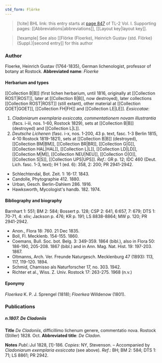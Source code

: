 ```yaml
---
std_form: Flörke
---
```


> [!cite] BHL link: this entry starts at [page 847](https://www.biodiversitylibrary.org/page/33120978) of TL-2 Vol. I.
> Supporting pages: [[Abbreviations|abbreviations]], [[Layout key|layout key]].

> [!example] See also [[Flörke (Floerke), Heinrich Gustav {std. Flörke} (Suppl.)|second entry]] for this author

### Author

Floerke, Heinrich Gustav (1764-1835), German lichenologist, professor of botany at Rostock. 
**Abbreviated name**: *Floerke*

#### Herbarium and types

[[Collection B|B]] (first lichen herbarium, until 1816, originally at [[Collection ROST|ROST]], later at [[Collection B|B]], now destroyed), later collections [[Collection ROST|ROST]] (still extant), other material at [[Collection GOET|GOET]], [[Collection FH|FH]] and [[Collection LE|LE]].
*Exsiccatae*:
1. *Cladoniarum exemplaria exsiccata, commentationem novam illustrantia* (facs. i-iii, nos. 1-60, Rostock 1829), sets at [[Collection B|B]] (destroyed) and [[Collection L|L]].
2. *Deutsche Lichenen* (fasc. i-x, nos. 1-200, 43 p. text, fasc. 1-3 Berlin 1815, 4-10 Rostock 1819-1821), sets at [[Collection B|B]] (destroyed), [[Collection BM|BM]], [[Collection BR|BR]], [[Collection G|G]], [[Collection HAL|HAL]], [[Collection L|L]], [[Collection LD|LD]], [[Collection M|M]], [[Collection NEU|NEU]], [[Collection O|O]], [[Collection S|S]], [[Collection UPS|UPS]].
*Ref*.: GR p. 12; IDC 460 (Deut. Lich. fasc. 1-3, text); IH 1 (ed. 6): 358, 2: 200; PR 2941-2942.
- Schlechtendal, Bot. Zeit. 1: 16-17. 1843.
- Candolle, Phytographie 412. 1880.
- Urban, Gesch. Berlin-Dahlem 286. 1916.
- Hawksworth, Mycologist's handb. 182. 1974.

#### Bibliography and biography

Barnhart 1: 551; BM 2: 584; Bossert p. 128; CSP 2: 641, 6:657, 7: 679; DTS 1: 70-71, 4: xliv; Jackson p. 476; KR p. 191; LS 8838-8864; MW p. 120; PR 2941-2942.
- Anon., Flora 18: 760. 21 Dec 1835.
- Boll, Fl. Mecklenb. 154-155. 1860.
- Coemans, Bull. Soc. bot. Belg. 3: 349-359. 1864 (bibl.), also in Flora 50: 186-190, 205-208. 1867 (bibl.) and in Ann. Mag. Nat. Hist. 19: 197-203. 1867.
- Oltmanns, Arch. Ver. Freunde Naturgesch. Mecklenburg 47 (1893): 113, 117, 119-120. 1894.
- Schmid, Chamisso als Naturforscher 17, no. 303. 1942.
- Richter et al., Wiss. Z. Univ. Rostock 17: 263-275. 1968 (n.v.)

#### Eponymy

*Floerkea* K. P. J. Sprengel (1818); *Floerkea* Willdenow (1801).

### Publications

##### n.1807. De Cladoniis

**Title**
*De Cladoniis*, difficillimo lichenum genere, commentatio nova. Rostock (Stiller) 1828. Oct.
**Abbreviated title**: *De Cladon.*

**Notes**
*Publ*.:Jul 1828, \[1\]-186. *Copies*: NY, Stevenson. – Accompanied by *Cladoniarum exemplaria exsiccata* (see above).
*Ref*.: BH; BM 2: 584; DTS 1: 71; LS 8861; PR 2942.

